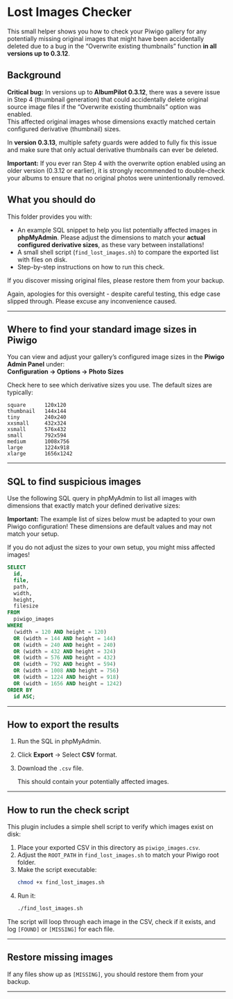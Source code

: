 # Lost Images Checker

This small helper shows you how to check your Piwigo gallery for any potentially missing original images that might have been accidentally deleted due to a bug in the “Overwrite existing thumbnails” function **in all versions up to 0.3.12**. 

## Background

**Critical bug:** In versions up to **AlbumPilot 0.3.12**, there was a severe issue in Step 4 (thumbnail generation) that could accidentally delete original source image files if the “Overwrite existing thumbnails” option was enabled.  
This affected original images whose dimensions exactly matched certain configured derivative (thumbnail) sizes.  

In **version 0.3.13**, multiple safety guards were added to fully fix this issue and make sure that only actual derivative thumbnails can ever be deleted.  

**Important:** If you ever ran Step 4 with the overwrite option enabled using an older version (0.3.12 or earlier), it is strongly recommended to double-check your albums to ensure that no original photos were unintentionally removed.

## What you should do

This folder provides you with:

- An example SQL snippet to help you list potentially affected images in **phpMyAdmin**. Please adjust the dimensions to match your **actual configured derivative sizes**, as these vary between installations!
- A small shell script (`find_lost_images.sh`) to compare the exported list with files on disk.
- Step-by-step instructions on how to run this check.

If you discover missing original files, please restore them from your backup.

Again, apologies for this oversight - despite careful testing, this edge case slipped through. Please excuse any inconvenience caused.

---

## Where to find your standard image sizes in Piwigo

You can view and adjust your gallery’s configured image sizes in the **Piwigo Admin Panel** under:  
**Configuration → Options → Photo Sizes**  

Check here to see which derivative sizes you use. The default sizes are typically:

```
square      120x120
thumbnail   144x144
tiny        240x240
xxsmall     432x324
xsmall      576x432
small       792x594
medium      1008x756
large       1224x918
xlarge      1656x1242
```

---

## SQL to find suspicious images

Use the following SQL query in phpMyAdmin to list all images with dimensions that exactly match your defined derivative sizes:

**Important:** The example list of sizes below must be adapted to your own Piwigo configuration! These dimensions are default values and may not match your setup.  

If you do not adjust the sizes to your own setup, you might miss affected images!


```sql
SELECT
  id,
  file,
  path,
  width,
  height,
  filesize
FROM
  piwigo_images
WHERE
  (width = 120 AND height = 120)
  OR (width = 144 AND height = 144)
  OR (width = 240 AND height = 240)
  OR (width = 432 AND height = 324)
  OR (width = 576 AND height = 432)
  OR (width = 792 AND height = 594)
  OR (width = 1008 AND height = 756)
  OR (width = 1224 AND height = 918)
  OR (width = 1656 AND height = 1242)
ORDER BY
  id ASC;
```

---

## How to export the results

1. Run the SQL in phpMyAdmin.
2. Click **Export** → Select **CSV** format.
3. Download the `.csv` file.  
   
   This should contain your potentially affected images.

---

## How to run the check script

This plugin includes a simple shell script to verify which images exist on disk:

1. Place your exported CSV in this directory as `piwigo_images.csv`.  
2. Adjust the `ROOT_PATH` in `find_lost_images.sh` to match your Piwigo root folder.
3. Make the script executable:  
   ```bash
   chmod +x find_lost_images.sh
   ```
4. Run it:  
   ```bash
   ./find_lost_images.sh
   ```

The script will loop through each image in the CSV, check if it exists, and log `[FOUND]` or `[MISSING]` for each file.

---

## Restore missing images

If any files show up as `[MISSING]`, you should restore them from your backup.

---
